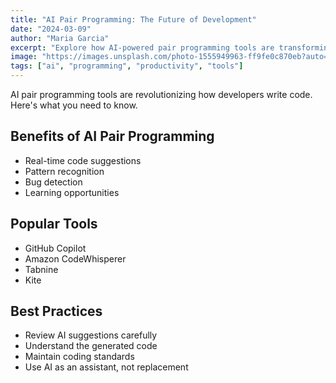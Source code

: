 ```yaml
---
title: "AI Pair Programming: The Future of Development"
date: "2024-03-09"
author: "Maria Garcia"
excerpt: "Explore how AI-powered pair programming tools are transforming software development workflows and improving code quality."
image: "https://images.unsplash.com/photo-1555949963-ff9fe0c870eb?auto=format&fit=crop&q=80"
tags: ["ai", "programming", "productivity", "tools"]
---
```


AI pair programming tools are revolutionizing how developers write code. Here's what you need to know.

## Benefits of AI Pair Programming

- Real-time code suggestions
- Pattern recognition
- Bug detection
- Learning opportunities

## Popular Tools

- GitHub Copilot
- Amazon CodeWhisperer
- Tabnine
- Kite

## Best Practices

- Review AI suggestions carefully
- Understand the generated code
- Maintain coding standards
- Use AI as an assistant, not replacement